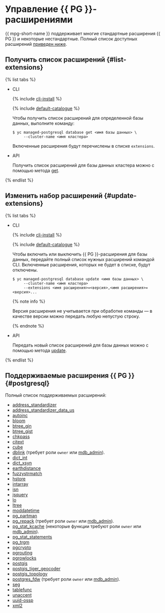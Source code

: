 # Управление {{ PG }}-расширениями

{{ mpg-short-name }} поддерживает многие стандартные расширения {{ PG }} и некоторые нестандартные. Полный список доступных расширений [приведен ниже](#postgresql).

## Получить список расширений {#list-extensions}

{% list tabs %}

- CLI
  
  {% include [cli-install](../../_includes/cli-install.md) %}
  
  {% include [default-catalogue](../../_includes/default-catalogue.md) %}
  
  Чтобы получить список расширений для определенной базы данных, выполните команду:
  
  ```
  $ yc managed-postgresql database get <имя базы данных> \
       --cluster-name <имя кластера>
  ```
  
  Включенные расширения будут перечислены в списке `extensions`.
  
  
- API
  
  Получить список расширений для базы данных кластера можно с помощью метода [get](../api-ref/Database/get.md).
  
{% endlist %}


## Изменить набор расширений {#update-extensions}

{% list tabs %}

- CLI
  
  {% include [cli-install](../../_includes/cli-install.md) %}
  
  {% include [default-catalogue](../../_includes/default-catalogue.md) %}
  
  Чтобы включить или выключить {{ PG }}-расширения для базы данных, передайте полный список нужных расширений командой CLI. Включенные расширения, которых не будет в списке, будут отключены.
  
  ```
  $ yc managed-postgresql database update <имя базы данных> \
       --cluster-name <имя кластера>
       --extensions <имя расширения>=<версия>,<имя расширения>=<версия>...
  ```
  
  {% note info %}
  
  Версия расширения не учитывается при обработке команды — в качестве версии можно передать любую непустую строку.
  
  {% endnote %}
  
  
- API
  
  Передать новый список расширений для базы данных можно с помощью метода [update](../api-ref/Database/update.md).
  
{% endlist %}


## Поддерживаемые расширения {{ PG }} {#postgresql}

Полный список поддерживаемых расширений:
- [address_standardizer](https://postgis.net/docs/Address_Standardizer.html)
- [address_standardizer_data_us](https://postgis.net/docs/Address_Standardizer.html)
- [autoinc](https://www.postgresql.org/docs/current/static/contrib-spi.html#id-1.11.7.46.7)
- [bloom](https://www.postgresql.org/docs/current/static/bloom.html)
- [btree_gin](https://www.postgresql.org/docs/current/static/btree-gin.html)
- [btree_gist](https://www.postgresql.org/docs/current/static/btree-gist.html)
- [chkpass](https://www.postgresql.org/docs/current/static/chkpass.html)
- [citext](https://www.postgresql.org/docs/current/static/citext.html)
- [cube](https://www.postgresql.org/docs/current/static/cube.html)
- [dblink](https://www.postgresql.org/docs/current/static/dblink.html) (требует роли `owner` или [mdb_admin](../concepts/roles.md#mdb-admin)).
- [dict_int](https://www.postgresql.org/docs/current/static/dict-int.html)
- [dict_xsyn](https://www.postgresql.org/docs/current/static/dict-xsyn.html)
- [earthdistance](https://www.postgresql.org/docs/current/static/earthdistance.html)
- [fuzzystrmatch](https://www.postgresql.org/docs/current/static/fuzzystrmatch.html)
- [hstore](https://www.postgresql.org/docs/current/static/hstore.html)
- [intarray](https://www.postgresql.org/docs/current/static/intarray.html)
- [isn](https://www.postgresql.org/docs/current/static/isn.html)
- [jsquery](https://github.com/postgrespro/jsquery)
- [lo](https://www.postgresql.org/docs/current/static/lo.html)
- [ltree](https://www.postgresql.org/docs/current/static/ltree.html)
- [moddatetime](https://www.postgresql.org/docs/current/static/contrib-spi.html#id-1.11.7.46.9)
- [pg_partman](https://github.com/pgpartman/pg_partman)
- [pg_repack](http://reorg.github.io/pg_repack/) (требует роли `owner` или [mdb_admin](../concepts/roles.md#mdb-admin)).
- [pg_stat_kcache](https://github.com/powa-team/pg_stat_kcache) (некоторые функции требуют роли `owner` или [mdb_admin](../concepts/roles.md#mdb-admin)).
- [pg_stat_statements](https://www.postgresql.org/docs/current/pgstatstatements.html)
- [pg_trgm](https://www.postgresql.org/docs/current/static/pgtrgm.html)
- [pgcrypto](https://www.postgresql.org/docs/current/static/pgcrypto.html)
- [pgrouting](http://pgrouting.org/)
- [pgrowlocks](https://www.postgresql.org/docs/current/static/pgrowlocks.html)
- [postgis](https://postgis.net/docs/)
- [postgis_tiger_geocoder](https://postgis.net/docs/postgis_installation.html#loading_extras_tiger_geocoder)
- [postgis_topology](https://postgis.net/docs/Topology.html)
- [postgres_fdw](https://www.postgresql.org/docs/current/static/postgres-fdw.html) (требует роли `owner` или [mdb_admin](../concepts/roles.md#mdb-admin)).
- [seg](https://www.postgresql.org/docs/current/static/seg.html)
- [tablefunc](https://www.postgresql.org/docs/current/static/tablefunc.html)
- [unaccent](https://www.postgresql.org/docs/current/static/unaccent.html)
- [uuid-ossp](https://www.postgresql.org/docs/current/static/uuid-ossp.html)
- [xml2](https://www.postgresql.org/docs/current/static/xml2.html)
